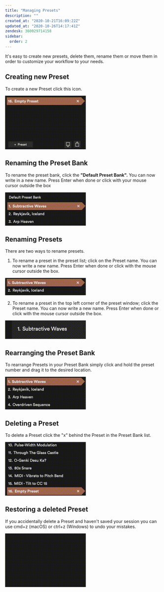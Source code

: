 ```yaml
---
title: "Managing Presets"
description: ""
created_at: "2020-10-21T16:09:22Z"
updated_at: "2020-10-26T14:17:41Z"
zendesk: 360029714158
sidebar:
  order: 2
---
```


It's easy to create new presets, delete them, rename them or move them in order to customize your workflow to your needs.

## Creating new Preset

To create a new Preset click this icon.

![](/src/assets/images/article_360014619138_image_0.gif)

## Renaming the Preset Bank

To rename the preset bank, click the **"Default Preset Bank".** You can now write in a new name. Press Enter when done or click with your mouse cursor outside the box

![](/src/assets/images/article_360014619138_image_1.gif)

## Renaming Presets

There are two ways to rename presets.

1. To rename a preset in the preset list; click on the Preset name. You can now write a new name. Press Enter when done or click with the mouse cursor outside the box.

![](/src/assets/images/article_360014619138_image_2.gif)

2. To rename a preset in the top left corner of the preset window; click the Preset name. You can now write a new name. Press Enter when done or click with the mouse cursor outside the box.

![](/src/assets/images/article_360014619138_image_3.gif)

## Rearranging the Preset Bank

To rearrange Presets in your Preset Bank simply click and hold the preset number and drag it to the desired location.

![](/src/assets/images/article_360014619138_image_4.gif)

## Deleting a Preset

To delete a Preset click the "x" behind the Preset in the Preset Bank list.

![](/src/assets/images/article_360014619138_image_5.gif)

## Restoring a deleted Preset

If you accidentally delete a Preset and haven't saved your session you can use cmd+z (macOS) or ctrl+z (Windows) to undo your mistakes.

![](/src/assets/images/article_360014619138_image_6.gif)
